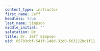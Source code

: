 ```yaml
---
content_type: instructor
first_name: Jeff
headless: true
last_name: Simpson
middle_initial: ''
salutation: Dr.
title: Dr. Jeff Simpson
uid: 66793cbf-541f-148d-32d0-563222bc1f11
---
```

